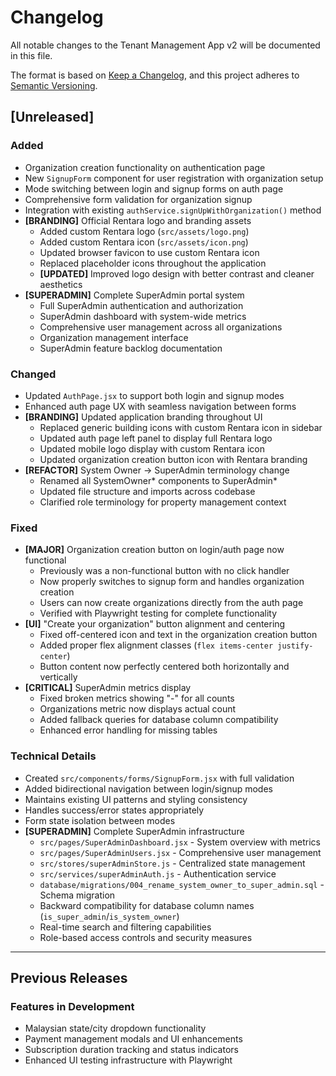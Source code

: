 # Changelog

All notable changes to the Tenant Management App v2 will be documented in this file.

The format is based on [Keep a Changelog](https://keepachangelog.com/en/1.0.0/),
and this project adheres to [Semantic Versioning](https://semver.org/spec/v2.0.0.html).

## [Unreleased]

### Added
- Organization creation functionality on authentication page
- New `SignupForm` component for user registration with organization setup
- Mode switching between login and signup forms on auth page
- Comprehensive form validation for organization signup
- Integration with existing `authService.signUpWithOrganization()` method
- **[BRANDING]** Official Rentara logo and branding assets
  - Added custom Rentara logo (`src/assets/logo.png`) 
  - Added custom Rentara icon (`src/assets/icon.png`)
  - Updated browser favicon to use custom Rentara icon
  - Replaced placeholder icons throughout the application
  - **[UPDATED]** Improved logo design with better contrast and cleaner aesthetics
- **[SUPERADMIN]** Complete SuperAdmin portal system
  - Full SuperAdmin authentication and authorization
  - SuperAdmin dashboard with system-wide metrics
  - Comprehensive user management across all organizations
  - Organization management interface
  - SuperAdmin feature backlog documentation

### Changed
- Updated `AuthPage.jsx` to support both login and signup modes
- Enhanced auth page UX with seamless navigation between forms  
- **[BRANDING]** Updated application branding throughout UI
  - Replaced generic building icons with custom Rentara icon in sidebar
  - Updated auth page left panel to display full Rentara logo
  - Updated mobile logo display with custom Rentara icon
  - Updated organization creation button icon with Rentara branding
- **[REFACTOR]** System Owner → SuperAdmin terminology change
  - Renamed all SystemOwner* components to SuperAdmin*
  - Updated file structure and imports across codebase
  - Clarified role terminology for property management context

### Fixed
- **[MAJOR]** Organization creation button on login/auth page now functional
  - Previously was a non-functional button with no click handler
  - Now properly switches to signup form and handles organization creation
  - Users can now create organizations directly from the auth page
  - Verified with Playwright testing for complete functionality
- **[UI]** "Create your organization" button alignment and centering
  - Fixed off-centered icon and text in the organization creation button
  - Added proper flex alignment classes (`flex items-center justify-center`)
  - Button content now perfectly centered both horizontally and vertically
- **[CRITICAL]** SuperAdmin metrics display
  - Fixed broken metrics showing "-" for all counts
  - Organizations metric now displays actual count
  - Added fallback queries for database column compatibility
  - Enhanced error handling for missing tables

### Technical Details
- Created `src/components/forms/SignupForm.jsx` with full validation
- Added bidirectional navigation between login/signup modes
- Maintains existing UI patterns and styling consistency
- Handles success/error states appropriately
- Form state isolation between modes
- **[SUPERADMIN]** Complete SuperAdmin infrastructure
  - `src/pages/SuperAdminDashboard.jsx` - System overview with metrics
  - `src/pages/SuperAdminUsers.jsx` - Comprehensive user management
  - `src/stores/superAdminStore.js` - Centralized state management
  - `src/services/superAdminAuth.js` - Authentication service
  - `database/migrations/004_rename_system_owner_to_super_admin.sql` - Schema migration
  - Backward compatibility for database column names (`is_super_admin`/`is_system_owner`)
  - Real-time search and filtering capabilities
  - Role-based access controls and security measures

---

## Previous Releases

### Features in Development
- Malaysian state/city dropdown functionality
- Payment management modals and UI enhancements
- Subscription duration tracking and status indicators
- Enhanced UI testing infrastructure with Playwright